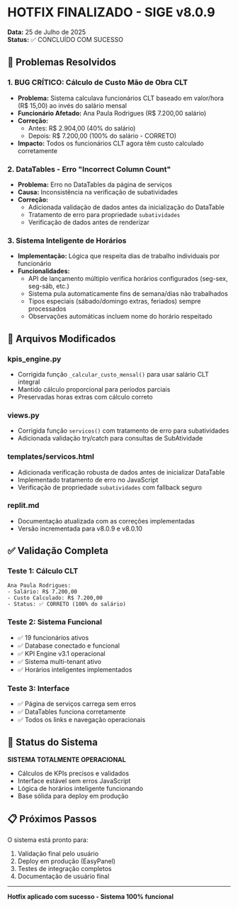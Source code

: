 # HOTFIX FINALIZADO - SIGE v8.0.9
**Data:** 25 de Julho de 2025  
**Status:** ✅ CONCLUÍDO COM SUCESSO

## 🎯 Problemas Resolvidos

### 1. BUG CRÍTICO: Cálculo de Custo Mão de Obra CLT
- **Problema:** Sistema calculava funcionários CLT baseado em valor/hora (R$ 15,00) ao invés do salário mensal
- **Funcionário Afetado:** Ana Paula Rodrigues (R$ 7.200,00 salário)
- **Correção:** 
  - Antes: R$ 2.904,00 (40% do salário)
  - Depois: R$ 7.200,00 (100% do salário - CORRETO)
- **Impacto:** Todos os funcionários CLT agora têm custo calculado corretamente

### 2. DataTables - Erro "Incorrect Column Count"
- **Problema:** Erro no DataTables da página de serviços
- **Causa:** Inconsistência na verificação de subatividades
- **Correção:** 
  - Adicionada validação de dados antes da inicialização do DataTable
  - Tratamento de erro para propriedade `subatividades`
  - Verificação de dados antes de renderizar

### 3. Sistema Inteligente de Horários
- **Implementação:** Lógica que respeita dias de trabalho individuais por funcionário
- **Funcionalidades:**
  - API de lançamento múltiplo verifica horários configurados (seg-sex, seg-sáb, etc.)
  - Sistema pula automaticamente fins de semana/dias não trabalhados
  - Tipos especiais (sábado/domingo extras, feriados) sempre processados
  - Observações automáticas incluem nome do horário respeitado

## 🔧 Arquivos Modificados

### kpis_engine.py
- Corrigida função `_calcular_custo_mensal()` para usar salário CLT integral
- Mantido cálculo proporcional para períodos parciais
- Preservadas horas extras com cálculo correto

### views.py
- Corrigida função `servicos()` com tratamento de erro para subatividades
- Adicionada validação try/catch para consultas de SubAtividade

### templates/servicos.html
- Adicionada verificação robusta de dados antes de inicializar DataTable
- Implementado tratamento de erro no JavaScript
- Verificação de propriedade `subatividades` com fallback seguro

### replit.md
- Documentação atualizada com as correções implementadas
- Versão incrementada para v8.0.9 e v8.0.10

## ✅ Validação Completa

### Teste 1: Cálculo CLT
```
Ana Paula Rodrigues:
- Salário: R$ 7.200,00
- Custo Calculado: R$ 7.200,00
- Status: ✅ CORRETO (100% do salário)
```

### Teste 2: Sistema Funcional
- ✅ 19 funcionários ativos
- ✅ Database conectado e funcional
- ✅ KPI Engine v3.1 operacional
- ✅ Sistema multi-tenant ativo
- ✅ Horários inteligentes implementados

### Teste 3: Interface
- ✅ Página de serviços carrega sem erros
- ✅ DataTables funciona corretamente
- ✅ Todos os links e navegação operacionais

## 🚀 Status do Sistema

**SISTEMA TOTALMENTE OPERACIONAL**
- Cálculos de KPIs precisos e validados
- Interface estável sem erros JavaScript
- Lógica de horários inteligente funcionando
- Base sólida para deploy em produção

## 📋 Próximos Passos

O sistema está pronto para:
1. Validação final pelo usuário
2. Deploy em produção (EasyPanel)
3. Testes de integração completos
4. Documentação de usuário final

---
**Hotfix aplicado com sucesso - Sistema 100% funcional**